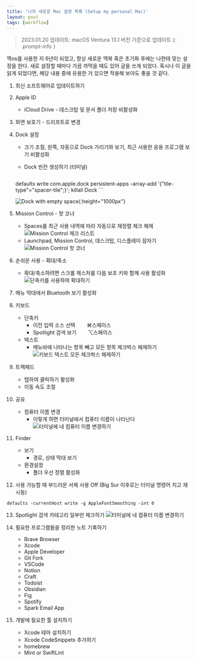 ```yaml
---
title: '나의 새로운 Mac 설정 목록 (Setup my personal Mac)'
layout: post
tags: [workflow]
---
```


> 2023.01.20 업데이트: macOS Ventura 13.1 버전 기준으로 업데이트
{: .prompt-info }

맥os를 사용한 지 6년이 되었고, 항상 새로운 맥북 혹은 초기화 후에는 나한테 맞는 설정을 한다. 새로 설정할 때마다 가끔 까먹을 때도 있어 글을 쓰게 되었다. 혹시나 이 글을 읽게 되었다면, 해당 내용 중에 유용한 거 있으면 적용해 보아도 좋을 것 같다.

1. 최신 소프트웨어로 업데이트하기
2. Apple ID
    - iCloud Drive - 데스크탑 및 문서 폴더 저장 비활성화
3. 화면 보호기 - 드리프트로 변경
4. Dock 설정
    - 크기 조절, 왼쪽, 자동으로 Dock 가리기와 보기, 최근 사용한 응용 프로그램 보기 비활성화
    - Dock 빈칸 생성하기 (터미널)

        ```
    defaults write com.apple.dock persistent-apps -array-add '{"tile-type"="spacer-tile";}'; killall Dock
        ```
    
    ![Dock with empty space](/assets/img/2020/10/02/image1.png){:height="1000px"}

5. Mission Control - 핫 코너
    - Spaces를 최근 사용 내역에 따라 자동으로 재정렬 체크 해제
    ![Mission Control 체크 리스트](/assets/img/2023/01/20/image5.png)
    - Launchpad, Mission Control, 데스크탑, 디스플레이 잠자기
    ![Mission Control 핫 코너](/assets/img/2023/01/20/image2.png)
6. 손쉬운 사용 - 확대/축소
    - 확대/축소하려면 스크롤 제스처를 다음 보조 키와 함께 사용 활성화
    ![단축키를 사용하여 확대하기](/assets/img/2023/01/20/image3.png)
7. 메뉴 막대에서 Bluetooth 보기 활성화
8. 키보드
    - 단축키
        - 이전 입력 소스 선택&nbsp;&nbsp;&nbsp;&nbsp;&nbsp;&nbsp;&nbsp;&nbsp;⌘스페이스
        - Spotlight 검색 보기&nbsp;&nbsp;&nbsp;&nbsp;&nbsp;&nbsp;&nbsp;&nbsp;⌥스페이스
    - 텍스트
        - 메뉴바에 나타나는 항목 빼고 모든 항목 체크박스 해제하기
        ![키보드 텍스트 모든 체크박스 해제하기](/assets/img/2023/01/20/image6.png)
9. 트랙패드
    - 탭하여 클릭하기 활성화
    - 이동 속도 조절
10. 공유
    - 컴퓨터 이름 변경
        - 이렇게 하면 터미널에서 컴퓨터 이름이 나타난다
        ![터미널에 내 컴퓨터 이름 변경하기](/assets/img/2023/01/20/image4.png)
11. Finder
    - 보기
        - 경로, 상태 막대 보기
    - 환경설정
        - 폴더 우선 정렬 활성화
12. 사용 가능할 때 부드러운 서체 사용 Off (Big Sur 이후로는 터미널 명령어 치고 재시동) 
```
defaults -currentHost write -g AppleFontSmoothing -int 0
```
13. Spotlight 검색 카테고리 일부만 체크하기
![터미널에 내 컴퓨터 이름 변경하기](/assets/img/2023/01/20/image7.png)
14. 필요한 프로그램들을 정리한 노트 기록하기
    - Brave Browser
    - Xcode
    - Apple Developer
    - Git Fork
    - VSCode
    - Notion
    - Craft
    - Todoist
    - Obsidian
    - Fig
    - Spotify
    - Spark Email App

15. 개발에 필요한 툴 설치하기
    - Xcode 테마 설치하기
    - Xcode CodeSnippets 추가하기
    - homebrew
    - Mint or SwiftLint
